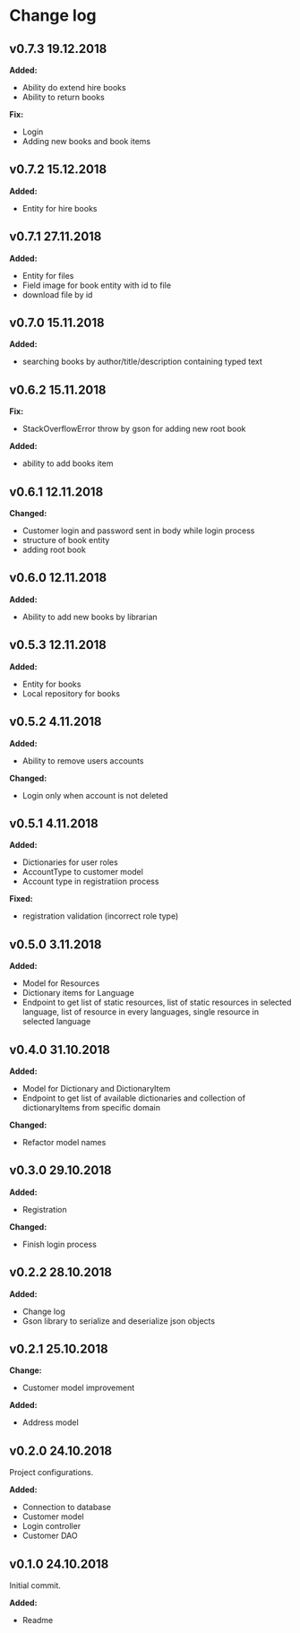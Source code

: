 # Change log

## v0.7.3 19.12.2018
**Added:**
- Ability do extend hire books
- Ability to return books

**Fix:**
- Login
- Adding new books and book items

## v0.7.2 15.12.2018
**Added:**
- Entity for hire books

## v0.7.1 27.11.2018
**Added:**
- Entity for files
- Field image for book entity with id to file
- download file by id

## v0.7.0 15.11.2018
**Added:**
- searching books by author/title/description containing typed text

## v0.6.2 15.11.2018
**Fix:**
- StackOverflowError throw by gson for adding new root book

**Added:**
- ability to add books item

## v0.6.1 12.11.2018

**Changed:**
- Customer login and password sent in body while login process
- structure of book entity
- adding root book

## v0.6.0 12.11.2018

**Added:**
- Ability to add new books by librarian

## v0.5.3 12.11.2018

**Added:**
- Entity for books
- Local repository for books

## v0.5.2 4.11.2018

**Added:**
- Ability to remove users accounts

**Changed:**
- Login only when account is not deleted

## v0.5.1 4.11.2018

**Added:**
- Dictionaries for user roles
- AccountType to customer model
- Account type in registratiion process

**Fixed:**
- registration validation (incorrect role type)

## v0.5.0 3.11.2018

**Added:**
- Model for Resources
- Dictionary items for Language
- Endpoint to get list of static resources, list of static resources in selected language, list of resource in every languages, single resource in selected language

## v0.4.0 31.10.2018

**Added:**
- Model for Dictionary and DictionaryItem
- Endpoint to get list of available dictionaries and collection of dictionaryItems from specific domain

**Changed:**
- Refactor model names

## v0.3.0 29.10.2018

**Added:**
- Registration 

**Changed:**
- Finish login process

## v0.2.2 28.10.2018

**Added:**
- Change log
- Gson library to serialize and deserialize json objects

## v0.2.1 25.10.2018

**Change:**
- Customer model improvement

**Added:**
- Address model

## v0.2.0 24.10.2018

Project configurations.

**Added:**
- Connection to database
- Customer model
- Login controller
- Customer DAO

## v0.1.0 24.10.2018

Initial commit.

**Added:**
- Readme
